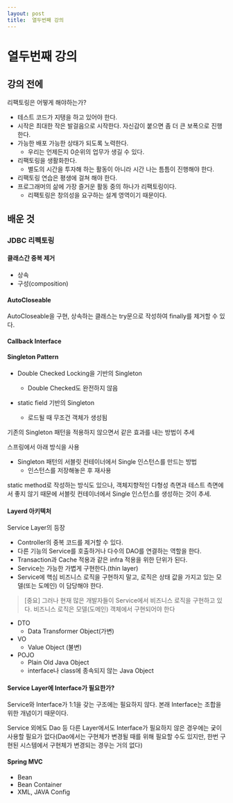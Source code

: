 ```yaml
---
layout: post
title:  열두번째 강의
---
```


열두번째 강의
=============

강의 전에
---------

리팩토링은 어떻게 해야하는가?

-	테스트 코드가 지탱을 하고 있어야 한다.
-	시작은 최대한 작은 발걸음으로 시작한다. 자신감이 붙으면 좀 더 큰 보폭으로 진행한다.
-	가능한 배포 가능한 상태가 되도록 노력한다.
	-	우리는 언제든지 0순위의 업무가 생길 수 있다.
-	리팩토링을 생활화한다.
	-	별도의 시간을 투자해 하는 활동이 아니라 시간 나는 틈틈이 진행해야 한다.
-	리팩토링 연습은 평생에 걸쳐 해야 한다.
-	프로그래머의 삶에 가장 즐거운 활동 중의 하나가 리팩토링이다.
	-	리팩토링은 창의성을 요구하는 설계 영역이기 때문이다.

배운 것
-------

### JDBC 리펙토링

#### 클래스간 중복 제거

-	상속
-	구성(composition)

#### AutoCloseable

AutoCloseable을 구현, 상속하는 클래스는 try문으로 작성하여 finally를 제거할 수 있다.

#### Callback Interface

#### Singleton Pattern

-	Double Checked Locking을 기반의 Singleton

	-	Double Checked도 완전하지 않음

-	static field 기반의 Singleton

	-	로드될 때 무조건 객체가 생성됨

기존의 Singleton 패턴을 적용하지 않으면서 같은 효과를 내는 방법이 추세

스프링에서 아래 방식을 사용

-	Singleton 패턴의 서블릿 컨테이너에서 Single 인스턴스를 만드는 방법
	-	인스턴스를 저장해놓은 후 재사용

static method로 작성하는 방식도 있으나, 객체지향적인 다형성 측면과 테스트 측면에서 좋지 않기 때문에 서블릿 컨테이너에서 Single 인스턴스를 생성하는 것이 추세.

#### Layerd 아키텍처

Service Layer의 등장

-	Controller의 중복 코드를 제거할 수 있다.
-	다른 기능의 Service를 호출하거나 다수의 DAO를 연결하는 역할을 한다.
-	Transaction과 Cache 적용과 같은 infra 적용을 위한 단위가 된다.
-	Service는 가능한 가볍게 구현한다.(thin layer)
-	Service에 핵심 비즈니스 로직을 구현하지 말고, 로직은 상태 값을 가지고 있는 모델(또는 도메인) 이 담당해야 한다.

> [중요] 그러나 현재 많은 개발자들이 Service에서 비즈니스 로직을 구현하고 있다. 비즈니스 로직은 모델(도메인) 객체에서 구현되어야 한다

-	DTO
	-	Data Transformer Object(가변)
-	VO
	-	Value Object (불변)
-	POJO
	-	Plain Old Java Object
	-	interface나 class에 종속되지 않는 Java Object

#### Service Layer에 Interface가 필요한가?

Service와 Interface가 1:1을 갖는 구조에는 필요하지 않다. 본래 Interface는 조합을 위한 개념이기 때문이다.

Service 외에도 Dao 등 다른 Layer에서도 Interface가 필요하지 않은 경우에는 궂이 사용할 필요가 없다(Dao에서는 구현체가 변경될 때를 위해 필요할 수도 있지만, 한번 구현된 시스템에서 구현체가 변경되는 경우는 거의 없다)

#### Spring MVC

-	Bean
-	Bean Container
-	XML, JAVA Config
